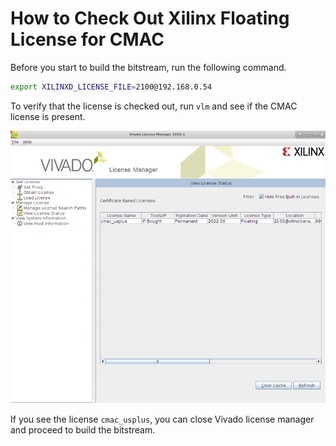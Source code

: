 # How to Check Out Xilinx Floating License for CMAC

Before you start to build the bitstream, run the following command.

```bash
export XILINXD_LICENSE_FILE=2100@192.168.0.54
```
To verify that the license is checked out, run ```vlm``` and see if the CMAC license is present.

![plot](vlm.png)

If you see the license ```cmac_usplus```, you can close Vivado license manager and proceed to build the bitstream.
